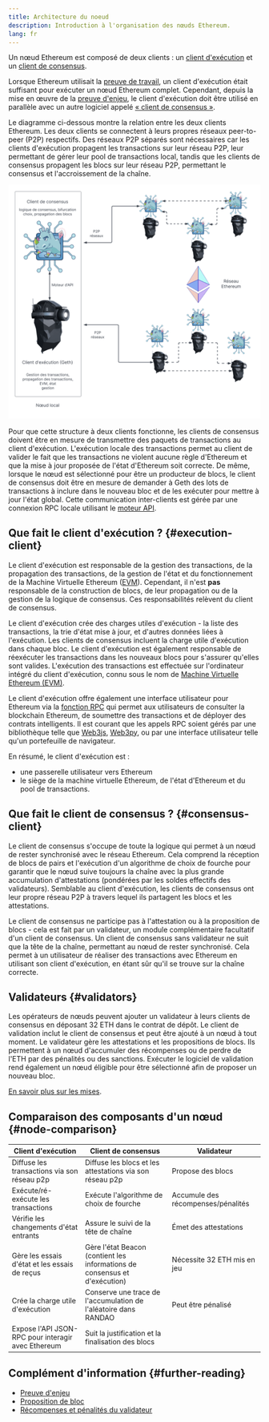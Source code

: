 ```yaml
---
title: Architecture du noeud
description: Introduction à l'organisation des nœuds Ethereum.
lang: fr
---
```


Un nœud Ethereum est composé de deux clients : un [client d'exécution](/developers/docs/nodes-and-clients/#execution-clients) et un [client de consensus](/developers/docs/nodes-and-clients/#consensus-clients).

Lorsque Ethereum utilisait la [preuve de travail](/developers/docs/consensus-mechanisms/pow/), un client d'exécution était suffisant pour exécuter un nœud Ethereum complet. Cependant, depuis la mise en œuvre de la [preuve d'enjeu](/developers/docs/consensus-mechanisms/pow/), le client d'exécution doit être utilisé en parallèle avec un autre logiciel appelé [« client de consensus »](/developers/docs/nodes-and-clients/#consensus-clients).

Le diagramme ci-dessous montre la relation entre les deux clients Ethereum. Les deux clients se connectent à leurs propres réseaux peer-to-peer (P2P) respectifs. Des réseaux P2P séparés sont nécessaires car les clients d'exécution propagent les transactions sur leur réseau P2P, leur permettant de gérer leur pool de transactions local, tandis que les clients de consensus propagent les blocs sur leur réseau P2P, permettant le consensus et l'accroissement de la chaîne.

![](node-architecture-text-background.png)

Pour que cette structure à deux clients fonctionne, les clients de consensus doivent être en mesure de transmettre des paquets de transactions au client d'exécution. L'exécution locale des transactions permet au client de valider le fait que les transactions ne violent aucune règle d'Ethereum et que la mise à jour proposée de l'état d'Ethereum soit correcte. De même, lorsque le nœud est sélectionné pour être un producteur de blocs, le client de consensus doit être en mesure de demander à Geth des lots de transactions à inclure dans le nouveau bloc et de les exécuter pour mettre à jour l'état global. Cette communication inter-clients est gérée par une connexion RPC locale utilisant le [moteur API](https://github.com/ethereum/execution-apis/blob/main/src/engine/common.md).

## Que fait le client d'exécution ? {#execution-client}

Le client d'exécution est responsable de la gestion des transactions, de la propagation des transactions, de la gestion de l'état et du fonctionnement de la Machine Virtuelle Ethereum ([EVM](/developers/docs/evm/)). Cependant, il n'est **pas** responsable de la construction de blocs, de leur propagation ou de la gestion de la logique de consensus. Ces responsabilités relèvent du client de consensus.

Le client d'exécution crée des charges utiles d'exécution - la liste des transactions, la trie d'état mise à jour, et d'autres données liées à l'exécution. Les clients de consensus incluent la charge utile d'exécution dans chaque bloc. Le client d'exécution est également responsable de réexécuter les transactions dans les nouveaux blocs pour s'assurer qu'elles sont valides. L'exécution des transactions est effectuée sur l'ordinateur intégré du client d'exécution, connu sous le nom de [Machine Virtuelle Ethereum (EVM)](/developers/docs/evm).

Le client d'exécution offre également une interface utilisateur pour Ethereum via la [fonction RPC](/developers/docs/apis/json-rpc) qui permet aux utilisateurs de consulter la blockchain Ethereum, de soumettre des transactions et de déployer des contrats intelligents. Il est courant que les appels RPC soient gérés par une bibliothèque telle que [Web3js](https://docs.web3js.org/), [Web3py](https://web3py.readthedocs.io/en/v5/), ou par une interface utilisateur telle qu'un portefeuille de navigateur.

En résumé, le client d'exécution est :

- une passerelle utilisateur vers Ethereum
- le siège de la machine virtuelle Ethereum, de l'état d'Ethereum et du pool de transactions.

## Que fait le client de consensus ? {#consensus-client}

Le client de consensus s'occupe de toute la logique qui permet à un nœud de rester synchronisé avec le réseau Ethereum. Cela comprend la réception de blocs de pairs et l'exécution d'un algorithme de choix de fourche pour garantir que le nœud suive toujours la chaîne avec la plus grande accumulation d'attestations (pondérées par les soldes effectifs des validateurs). Semblable au client d'exécution, les clients de consensus ont leur propre réseau P2P à travers lequel ils partagent les blocs et les attestations.

Le client de consensus ne participe pas à l'attestation ou à la proposition de blocs - cela est fait par un validateur, un module complémentaire facultatif d'un client de consensus. Un client de consensus sans validateur ne suit que la tête de la chaîne, permettant au nœud de rester synchronisé. Cela permet à un utilisateur de réaliser des transactions avec Ethereum en utilisant son client d'exécution, en étant sûr qu'il se trouve sur la chaîne correcte.

## Validateurs {#validators}

Les opérateurs de nœuds peuvent ajouter un validateur à leurs clients de consensus en déposant 32 ETH dans le contrat de dépôt. Le client de validation inclut le client de consensus et peut être ajouté à un nœud à tout moment. Le validateur gère les attestations et les propositions de blocs. Ils permettent à un nœud d'accumuler des récompenses ou de perdre de l'ETH par des pénalités ou des sanctions. Exécuter le logiciel de validation rend également un nœud éligible pour être sélectionné afin de proposer un nouveau bloc.

[En savoir plus sur les mises](/staking/).

## Comparaison des composants d'un nœud {#node-comparison}

| Client d'exécution                                 | Client de consensus                                                        | Validateur                         |
| -------------------------------------------------- | -------------------------------------------------------------------------- | ---------------------------------- |
| Diffuse les transactions via son réseau p2p        | Diffuse les blocs et les attestations via son réseau p2p                   | Propose des blocs                  |
| Exécute/ré-exécute les transactions                | Exécute l'algorithme de choix de fourche                                   | Accumule des récompenses/pénalités |
| Vérifie les changements d'état entrants            | Assure le suivi de la tête de chaîne                                       | Émet des attestations              |
| Gère les essais d'état et les essais de reçus      | Gère l'état Beacon (contient les informations de consensus et d'exécution) | Nécessite 32 ETH mis en jeu        |
| Crée la charge utile d'exécution                   | Conserve une trace de l'accumulation de l'aléatoire dans RANDAO            | Peut être pénalisé                 |
| Expose l'API JSON-RPC pour interagir avec Ethereum | Suit la justification et la finalisation des blocs                         |                                    |

## Complément d'information {#further-reading}

- [Preuve d'enjeu](/developers/docs/consensus-mechanisms/pos)
- [Proposition de bloc](/developers/docs/consensus-mechanisms/pos/block-proposal)
- [Récompenses et pénalités du validateur](/developers/docs/consensus-mechanisms/pos/rewards-and-penalties)
